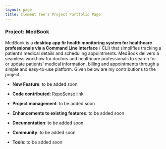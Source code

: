 ```yaml
---
layout: page
title: Clement Tee's Project Portfolio Page
---
```


### Project: MedBook

MedBook is a **desktop app fir health monitoring system for healthcare professionals via a Command Line Interface** (
CLI)  that simplifies tracking a patient’s medical details and scheduling appointments. MedBook delivers a seamless
workflow for doctors and healthcare professionals to search for or update patients' medical information, billing and
appointments through a simple and easy-to-use platform.
Given below are my contributions to the project.

* **New Feature**: to be added soon

* **Code contributed**: [RepoSense link](https://nus-cs2103-ay2122s2.github.io/tp-dashboard/?search=clement&sort=groupTitle&sortWithin=title&timeframe=commit&mergegroup=&groupSelect=groupByRepos&breakdown=true&checkedFileTypes=docs~functional-code~test-code~other&since=2022-02-18&tabOpen=true&tabType=authorship&zA=clement0010&zR=AY2122S2-CS2103T-T11-1%2Ftp%5Bmaster%5D&zACS=NaN&zS=2022-02-18&zFS=clement&zU=2022-03-06&zMG=false&zFTF=commit&zFGS=groupByRepos&zFR=false&tabAuthor=clement0010&tabRepo=AY2122S2-CS2103T-T11-1%2Ftp%5Bmaster%5D&authorshipIsMergeGroup=false&authorshipFileTypes=&authorshipIsBinaryFileTypeChecked=false)

* **Project management**: to be added soon

* **Enhancements to existing features**: to be added soon

* **Documentation**: to be added soon

* **Community**: to be added soon

* **Tools**: to be added soon
